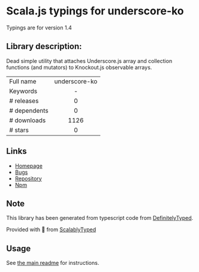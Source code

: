 
# Scala.js typings for underscore-ko

Typings are for version 1.4

## Library description:
Dead simple utility that attaches Underscore.js array and collection functions (and mutators) to Knockout.js observable arrays.

|                    |                 |
| ------------------ | :-------------: |
| Full name          | underscore-ko |
| Keywords           | - |
| # releases         | 0 |
| # dependents       | 0 |
| # downloads        | 1126 |
| # stars            | 0 |

## Links
- [Homepage](https://github.com/kamranayub/UnderscoreKO)
- [Bugs](https://github.com/kamranayub/UnderscoreKO/issues)
- [Repository](https://github.com/kamranayub/UnderscoreKO)
- [Npm](https://www.npmjs.com/package/underscore-ko)
    


## Note
This library has been generated from typescript code from [DefinitelyTyped](https://definitelytyped.org).

Provided with :purple_heart: from [ScalablyTyped](https://github.com/oyvindberg/ScalablyTyped)

## Usage
See [the main readme](../../readme.md) for instructions.


